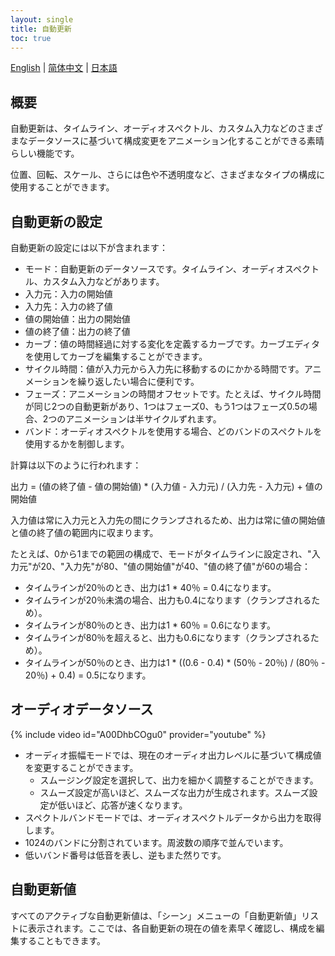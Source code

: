 ```yaml
---
layout: single
title: 自動更新
toc: true
---
```

[English](/dancexr/features/autoupdate) | [简体中文](/zh/dancexr/features/autoupdate) | [日本語](/jp/dancexr/features/autoupdate)


## 概要
自動更新は、タイムライン、オーディオスペクトル、カスタム入力などのさまざまなデータソースに基づいて構成変更をアニメーション化することができる素晴らしい機能です。

位置、回転、スケール、さらには色や不透明度など、さまざまなタイプの構成に使用することができます。

## 自動更新の設定
自動更新の設定には以下が含まれます：
* モード：自動更新のデータソースです。タイムライン、オーディオスペクトル、カスタム入力などがあります。
* 入力元：入力の開始値
* 入力先：入力の終了値
* 値の開始値：出力の開始値
* 値の終了値：出力の終了値
* カーブ：値の時間経過に対する変化を定義するカーブです。カーブエディタを使用してカーブを編集することができます。
* サイクル時間：値が入力元から入力先に移動するのにかかる時間です。アニメーションを繰り返したい場合に便利です。
* フェーズ：アニメーションの時間オフセットです。たとえば、サイクル時間が同じ2つの自動更新があり、1つはフェーズ0、もう1つはフェーズ0.5の場合、2つのアニメーションは半サイクルずれます。
* バンド：オーディオスペクトルを使用する場合、どのバンドのスペクトルを使用するかを制御します。

計算は以下のように行われます：

出力 = (値の終了値 - 値の開始値) * (入力値 - 入力元) / (入力先 - 入力元) + 値の開始値

入力値は常に入力元と入力先の間にクランプされるため、出力は常に値の開始値と値の終了値の範囲内に収まります。

たとえば、0から1までの範囲の構成で、モードがタイムラインに設定され、"入力元"が20、"入力先"が80、"値の開始値"が40、"値の終了値"が60の場合：
* タイムラインが20％のとき、出力は1 * 40％ = 0.4になります。
* タイムラインが20％未満の場合、出力も0.4になります（クランプされるため）。
* タイムラインが80％のとき、出力は1 * 60％ = 0.6になります。
* タイムラインが80％を超えると、出力も0.6になります（クランプされるため）。
* タイムラインが50％のとき、出力は1 * ((0.6 - 0.4) * (50％ - 20％) / (80％ - 20％) + 0.4) = 0.5になります。

## オーディオデータソース
{% include video id="A00DhbCOgu0" provider="youtube" %}
* オーディオ振幅モードでは、現在のオーディオ出力レベルに基づいて構成値を変更することができます。
    * スムージング設定を選択して、出力を細かく調整することができます。
    * スムーズ設定が高いほど、スムーズな出力が生成されます。スムーズ設定が低いほど、応答が速くなります。
* スペクトルバンドモードでは、オーディオスペクトルデータから出力を取得します。
* 1024のバンドに分割されています。周波数の順序で並んでいます。
* 低いバンド番号は低音を表し、逆もまた然りです。

## 自動更新値
すべてのアクティブな自動更新値は、「シーン」メニューの「自動更新値」リストに表示されます。ここでは、各自動更新の現在の値を素早く確認し、構成を編集することもできます。